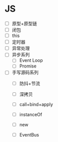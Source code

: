 # JS

- [ ] 原型+原型链
- [ ] 闭包
- [ ] this
- [ ] 定时器
- [ ] 异常处理
- [ ] 异步系列
  - [ ] Event Loop
  - [ ] Promise
- [ ] 手写源码系列
  - [ ] 防抖+节流
  - [ ] 深拷贝
  - [ ] call+bind+apply
  - [ ] instanceOf
  - [ ] new
  - [ ] EventBus


